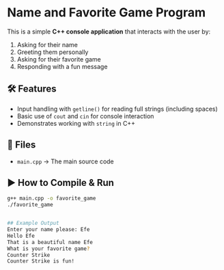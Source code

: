 # Name and Favorite Game Program

This is a simple **C++ console application** that interacts with the user by:
1. Asking for their name
2. Greeting them personally
3. Asking for their favorite game
4. Responding with a fun message

## 🛠️ Features
- Input handling with `getline()` for reading full strings (including spaces)
- Basic use of `cout` and `cin` for console interaction
- Demonstrates working with `string` in C++

## 📂 Files
- `main.cpp` → The main source code

## ▶️ How to Compile & Run
```bash
g++ main.cpp -o favorite_game
./favorite_game


## Example Output
Enter your name please: Efe
Hello Efe
That is a beautiful name Efe
What is your favorite game?
Counter Strike
Counter Strike is fun!

